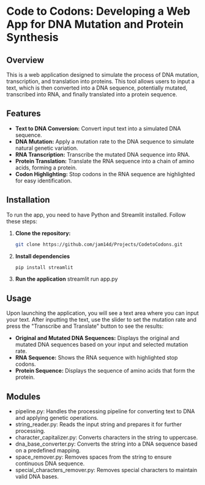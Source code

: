 # Code to Codons: Developing a Web App for DNA Mutation and Protein Synthesis

## Overview
This is a web application designed to simulate the process of DNA mutation, transcription, and translation into proteins. This tool allows users to input a text, which is then converted into a DNA sequence, potentially mutated, transcribed into RNA, and finally translated into a protein sequence.

## Features
- **Text to DNA Conversion:** Convert input text into a simulated DNA sequence.
- **DNA Mutation:** Apply a mutation rate to the DNA sequence to simulate natural genetic variation.
- **RNA Transcription:** Transcribe the mutated DNA sequence into RNA.
- **Protein Translation:** Translate the RNA sequence into a chain of amino acids, forming a protein.
- **Codon Highlighting:** Stop codons in the RNA sequence are highlighted for easy identification.

## Installation
To run the app, you need to have Python and Streamlit installed. Follow these steps:

1. **Clone the repository:**
   ```bash
   git clone https://github.com/jam14d/Projects/CodetoCodons.git

2. **Install dependencies**
    ```bash 
    pip install streamlit

3. **Run the application** 
    streamlit run app.py

## Usage
Upon launching the application, you will see a text area where you can input your text. After inputting the text, use the slider to set the mutation rate and press the "Transcribe and Translate" button to see the results:

- **Original and Mutated DNA Sequences:** Displays the original and mutated DNA sequences based on your input and selected mutation rate.
- **RNA Sequence:** Shows the RNA sequence with highlighted stop codons.
- **Protein Sequence:** Displays the sequence of amino acids that form the protein.

## Modules
- pipeline.py: Handles the processing pipeline for converting text to DNA and applying genetic operations.
- string_reader.py: Reads the input string and prepares it for further processing.
- character_capitalizer.py: Converts characters in the string to uppercase.
- dna_base_converter.py: Converts the string into a DNA sequence based on a predefined mapping.
- space_remover.py: Removes spaces from the string to ensure continuous DNA sequence.
- special_characters_remover.py: Removes special characters to maintain valid DNA bases.

